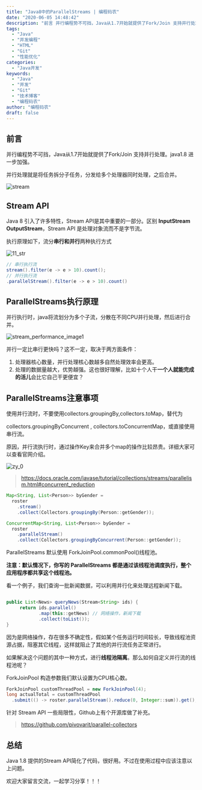 ```yaml
---
title: "Java8中的ParallelStreams | 编程码农"
date: "2020-06-05 14:48:42"
description: "前言 并行编程势不可挡，Java从1.7开始就提供了Fork/Join 支持并行处理。java1.8 进一步加强。 并行处理就是将任务拆分子任务，分发给多个处理器同时处理，之后合并。 !stream Stream API Java 8 引入了许多特性，Stream API是其中重要的一部分。区别 I..."
tags:
  - "Java"
  - "并发编程"
  - "HTML"
  - "Git"
  - "性能优化"
categories:
  - "Java开发"
keywords:
  - "Java"
  - "并发"
  - "Git"
  - "技术博客"
  - "编程码农"
author: "编程码农"
draft: false
---
```


## 前言

并行编程势不可挡，Java从1.7开始就提供了Fork/Join 支持并行处理。java1.8 进一步加强。

并行处理就是将任务拆分子任务，分发给多个处理器同时处理，之后合并。



![stream](https://blogs-on.oss-cn-beijing.aliyuncs.com/imgs/stream.png)

## Stream API

Java 8 引入了许多特性，Stream API是其中重要的一部分。区别 **InputStream** **OutputStream**，Stream API 是处理对象流而不是字节流。

执行原理如下，流分**串行和并行**两种执行方式

![11_str](https://blogs-on.oss-cn-beijing.aliyuncs.com/imgs/11_str.png)



```java
// 串行执行流
stream().filter(e -> e > 10).count();
// 并行执行流
.parallelStream().filter(e -> e > 10).count()
```



## ParallelStreams执行原理

并行执行时，java将流划分为多个子流，分散在不同CPU并行处理，然后进行合并。

![stream_performance_image1](https://blogs-on.oss-cn-beijing.aliyuncs.com/imgs/stream_performance_image1-1345859.png)

并行一定比串行更快吗？这不一定，取决于两方面条件：

1. 处理器核心数量，并行处理核心数越多自然处理效率会更高。
2. 处理的数据量越大，优势越强。这也很好理解，比如十个人干**一个人就能完成的活儿**会比它自己干更便宜？



## ParallelStreams注意事项

使用并行流时，不要使用collectors.groupingBy,collectors.toMap，替代为

collectors.groupingByConcurrent , collectors.toConcurrentMap，或直接使用串行流。

原因，并行流执行时，通过操作Key来合并多个map的操作比较昂贵。详细大家可以查看官网介绍。

![zy_0](https://blogs-on.oss-cn-beijing.aliyuncs.com/imgs/zy_0.png)

> https://docs.oracle.com/javase/tutorial/collections/streams/parallelism.html#concurrent_reduction

```java
Map<String, List<Person>> byGender = 
  roster
  	.stream()
  	.collect(Collectors.groupingBy(Person::getGender));

ConcurrentMap<String, List<Person>> byGender =         
  roster
  	.parallelStream()
  	.collect(Collectors.groupingByConcurrent(Person::getGender));

```



ParallelStreams 默认使用 ForkJoinPool.commonPool()线程池。

**注意：默认情况下，你写的 ParallelStreams 都是通过该线程池调度执行，整个应用程序都共享这个线程池。**

看一个例子，我们查询一批新闻数据，可以利用并行化来处理远程新闻下载。

```java

public List<News> queryNews(Stream<String> ids) {
     return ids.parallel()
            .map(this::getNews) // 网络操作，新闻下载
            .collect(toList());
}
```

因为是网络操作，存在很多不确定性，假如某个任务运行时间较长，导致线程池资源占据，阻塞其它线程，这样就阻止了其他的并行流任务正常进行。

如果解决这个问题的其中一种方式，进行**线程池隔离**。那么如何自定义并行流的线程池呢？

ForkJoinPool 构造参数我们默认设置为CPU核心数。

```java
ForkJoinPool customThreadPool = new ForkJoinPool(4);
long actualTotal = customThreadPool
  .submit(() -> roster.parallelStream().reduce(0, Integer::sum)).get();
```



针对 Stream API 一些局限性，Github上有个开源库做了补充。

> https://github.com/pivovarit/parallel-collectors



## 总结

Java 1.8 提供的Stream API简化了代码，很好用。不过在使用过程中应该注意以上问题。

欢迎大家留言交流，一起学习分享！！！